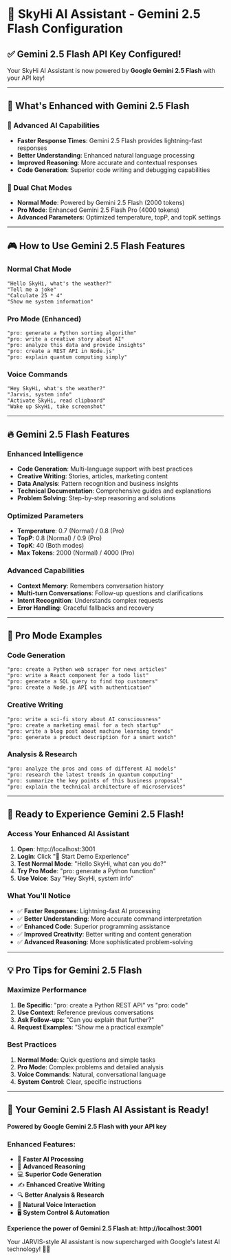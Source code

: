 # 🚀 SkyHi AI Assistant - Gemini 2.5 Flash Configuration

## ✅ **Gemini 2.5 Flash API Key Configured!**

Your SkyHi AI Assistant is now powered by **Google Gemini 2.5 Flash** with your API key!

---

## 🎯 **What's Enhanced with Gemini 2.5 Flash**

### **🧠 Advanced AI Capabilities**
- **Faster Response Times**: Gemini 2.5 Flash provides lightning-fast responses
- **Better Understanding**: Enhanced natural language processing
- **Improved Reasoning**: More accurate and contextual responses
- **Code Generation**: Superior code writing and debugging capabilities

### **💬 Dual Chat Modes**
- **Normal Mode**: Powered by Gemini 2.5 Flash (2000 tokens)
- **Pro Mode**: Enhanced Gemini 2.5 Flash Pro (4000 tokens)
- **Advanced Parameters**: Optimized temperature, topP, and topK settings

---

## 🎮 **How to Use Gemini 2.5 Flash Features**

### **Normal Chat Mode**
```
"Hello SkyHi, what's the weather?"
"Tell me a joke"
"Calculate 25 * 4"
"Show me system information"
```

### **Pro Mode (Enhanced)**
```
"pro: generate a Python sorting algorithm"
"pro: write a creative story about AI"
"pro: analyze this data and provide insights"
"pro: create a REST API in Node.js"
"pro: explain quantum computing simply"
```

### **Voice Commands**
```
"Hey SkyHi, what's the weather?"
"Jarvis, system info"
"Activate SkyHi, read clipboard"
"Wake up SkyHi, take screenshot"
```

---

## 🔥 **Gemini 2.5 Flash Features**

### **Enhanced Intelligence**
- **Code Generation**: Multi-language support with best practices
- **Creative Writing**: Stories, articles, marketing content
- **Data Analysis**: Pattern recognition and business insights
- **Technical Documentation**: Comprehensive guides and explanations
- **Problem Solving**: Step-by-step reasoning and solutions

### **Optimized Parameters**
- **Temperature**: 0.7 (Normal) / 0.8 (Pro)
- **TopP**: 0.8 (Normal) / 0.9 (Pro)
- **TopK**: 40 (Both modes)
- **Max Tokens**: 2000 (Normal) / 4000 (Pro)

### **Advanced Capabilities**
- **Context Memory**: Remembers conversation history
- **Multi-turn Conversations**: Follow-up questions and clarifications
- **Intent Recognition**: Understands complex requests
- **Error Handling**: Graceful fallbacks and recovery

---

## 🎯 **Pro Mode Examples**

### **Code Generation**
```
"pro: create a Python web scraper for news articles"
"pro: write a React component for a todo list"
"pro: generate a SQL query to find top customers"
"pro: create a Node.js API with authentication"
```

### **Creative Writing**
```
"pro: write a sci-fi story about AI consciousness"
"pro: create a marketing email for a tech startup"
"pro: write a blog post about machine learning trends"
"pro: generate a product description for a smart watch"
```

### **Analysis & Research**
```
"pro: analyze the pros and cons of different AI models"
"pro: research the latest trends in quantum computing"
"pro: summarize the key points of this business proposal"
"pro: explain the technical architecture of microservices"
```

---

## 🚀 **Ready to Experience Gemini 2.5 Flash!**

### **Access Your Enhanced AI Assistant**
1. **Open**: http://localhost:3001
2. **Login**: Click "🚀 Start Demo Experience"
3. **Test Normal Mode**: "Hello SkyHi, what can you do?"
4. **Try Pro Mode**: "pro: generate a Python function"
5. **Use Voice**: Say "Hey SkyHi, system info"

### **What You'll Notice**
- ✅ **Faster Responses**: Lightning-fast AI processing
- ✅ **Better Understanding**: More accurate command interpretation
- ✅ **Enhanced Code**: Superior programming assistance
- ✅ **Improved Creativity**: Better writing and content generation
- ✅ **Advanced Reasoning**: More sophisticated problem-solving

---

## 💡 **Pro Tips for Gemini 2.5 Flash**

### **Maximize Performance**
1. **Be Specific**: "pro: create a Python REST API" vs "pro: code"
2. **Use Context**: Reference previous conversations
3. **Ask Follow-ups**: "Can you explain that further?"
4. **Request Examples**: "Show me a practical example"

### **Best Practices**
1. **Normal Mode**: Quick questions and simple tasks
2. **Pro Mode**: Complex problems and detailed analysis
3. **Voice Commands**: Natural, conversational language
4. **System Control**: Clear, specific instructions

---

## 🎉 **Your Gemini 2.5 Flash AI Assistant is Ready!**

**Powered by Google Gemini 2.5 Flash with your API key**

### **Enhanced Features:**
- 🚀 **Faster AI Processing**
- 🧠 **Advanced Reasoning**
- 💻 **Superior Code Generation**
- ✍️ **Enhanced Creative Writing**
- 🔍 **Better Analysis & Research**
- 🎤 **Natural Voice Interaction**
- 🖥️ **System Control & Automation**

**Experience the power of Gemini 2.5 Flash at: http://localhost:3001**

Your JARVIS-style AI assistant is now supercharged with Google's latest AI technology! 🤖✨
